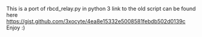 This is a port of rbcd_relay.py in python 3 
link to the old script can be found here https://gist.github.com/3xocyte/4ea8e15332e5008581febdb502d0139c
Enjoy :) 

